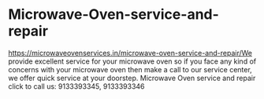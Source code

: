 # Microwave-Oven-service-and-repair
https://microwaveovenservices.in/microwave-oven-service-and-repair/We provide excellent service for your microwave oven so if you face any kind of concerns with your microwave oven then make a call to our service center, we offer quick service at your doorstep. Microwave Oven service and repair click to call us: 9133393345, 9133393346
